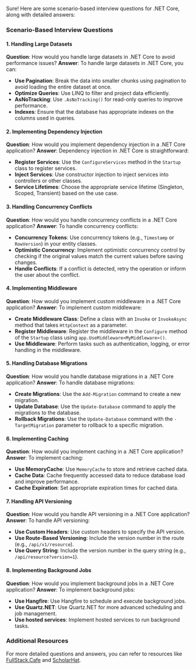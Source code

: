 Sure! Here are some scenario-based interview questions for .NET Core, along with detailed answers:

### Scenario-Based Interview Questions

#### 1. **Handling Large Datasets**

**Question**: How would you handle large datasets in .NET Core to avoid performance issues?
**Answer**: To handle large datasets in .NET Core, you can:

- **Use Pagination**: Break the data into smaller chunks using pagination to avoid loading the entire dataset at once.
- **Optimize Queries**: Use LINQ to filter and project data efficiently.
- **AsNoTracking**: Use `.AsNoTracking()` for read-only queries to improve performance.
- **Indexes**: Ensure that the database has appropriate indexes on the columns used in queries.

#### 2. **Implementing Dependency Injection**

**Question**: How would you implement dependency injection in a .NET Core application?
**Answer**: Dependency injection in .NET Core is straightforward:

- **Register Services**: Use the `ConfigureServices` method in the `Startup` class to register services.
- **Inject Services**: Use constructor injection to inject services into controllers or other classes.
- **Service Lifetimes**: Choose the appropriate service lifetime (Singleton, Scoped, Transient) based on the use case.

#### 3. **Handling Concurrency Conflicts**

**Question**: How would you handle concurrency conflicts in a .NET Core application?
**Answer**: To handle concurrency conflicts:

- **Concurrency Tokens**: Use concurrency tokens (e.g., `Timestamp` or `RowVersion`) in your entity classes.
- **Optimistic Concurrency**: Implement optimistic concurrency control by checking if the original values match the current values before saving changes.
- **Handle Conflicts**: If a conflict is detected, retry the operation or inform the user about the conflict.

#### 4. **Implementing Middleware**

**Question**: How would you implement custom middleware in a .NET Core application?
**Answer**: To implement custom middleware:

- **Create Middleware Class**: Define a class with an `Invoke` or `InvokeAsync` method that takes `HttpContext` as a parameter.
- **Register Middleware**: Register the middleware in the `Configure` method of the `Startup` class using `app.UseMiddleware<MyMiddleware>()`.
- **Use Middleware**: Perform tasks such as authentication, logging, or error handling in the middleware.

#### 5. **Handling Database Migrations**

**Question**: How would you handle database migrations in a .NET Core application?
**Answer**: To handle database migrations:

- **Create Migrations**: Use the `Add-Migration` command to create a new migration.
- **Update Database**: Use the `Update-Database` command to apply the migrations to the database.
- **Rollback Migrations**: Use the `Update-Database` command with the `-TargetMigration` parameter to rollback to a specific migration.

#### 6. **Implementing Caching**

**Question**: How would you implement caching in a .NET Core application?
**Answer**: To implement caching:

- **Use MemoryCache**: Use `MemoryCache` to store and retrieve cached data.
- **Cache Data**: Cache frequently accessed data to reduce database load and improve performance.
- **Cache Expiration**: Set appropriate expiration times for cached data.

#### 7. **Handling API Versioning**

**Question**: How would you handle API versioning in a .NET Core application?
**Answer**: To handle API versioning:

- **Use Custom Headers**: Use custom headers to specify the API version.
- **Use Route-Based Versioning**: Include the version number in the route (e.g., `/api/v1/resource`).
- **Use Query String**: Include the version number in the query string (e.g., `/api/resource?version=1`).

#### 8. **Implementing Background Jobs**

**Question**: How would you implement background jobs in a .NET Core application?
**Answer**: To implement background jobs:

- **Use Hangfire**: Use Hangfire to schedule and execute background jobs.
- **Use Quartz.NET**: Use Quartz.NET for more advanced scheduling and job management.
- **Use hosted services**: Implement hosted services to run background tasks.

### Additional Resources

For more detailed questions and answers, you can refer to resources like [FullStack.Cafe](https://www.fullstack.cafe/blog/dot-net-core-interview-questions-and-answers) and [ScholarHat](https://www.scholarhat.com/tutorial/net/dotnet-core-interview-questions).
